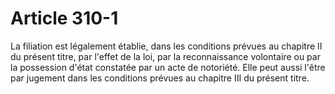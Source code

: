 # Article 310-1

La filiation est légalement établie, dans les conditions prévues au chapitre II du présent titre, par l'effet de la loi, par la reconnaissance volontaire ou par la possession d'état constatée par un acte de notoriété.   Elle peut aussi l'être par jugement dans les conditions prévues au chapitre III du présent titre.